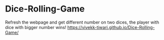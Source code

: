 # Dice-Rolling-Game
Refresh the webpage and get different number on two dices, the player with dice with bigger number wins!
https://vivekk-tiwari.github.io/Dice-Rolling-Game/
